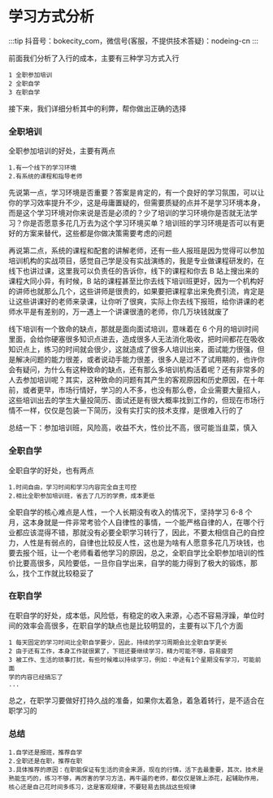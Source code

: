 # 学习方式分析

:::tip
抖音号：bokecity_com，微信号(客服，不提供技术答疑)：nodeing-cn
:::

前面我们分析了入行的成本，主要有三种学习方式入行

```
1 全职参加培训
2 全职自学
3 在职自学
```

接下来，我们详细分析其中的利弊，帮你做出正确的选择

### 全职培训

全职参加培训的好处，主要有两点

```
1.有一个线下的学习环境
2.有系统的课程和指导老师
```

先说第一点，学习环境是否重要？答案是肯定的，有一个良好的学习氛围，可以让你的学习效率提升不少，这是毋庸置疑的，但需要质疑的点并不是学习环境本身，而是这个学习环境对你来说是否是必须的？少了培训的学习环境你是否就无法学习？你是否愿意多花几万去为这个学习环境买单？培训班的学习环境是否可以有更好的方案来替代，这些都是你做决策需要考虑的问题

再说第二点，系统的课程和配套的讲解老师，还有一些人报班是因为觉得可以参加培训机构的实战项目，感觉自己学是没有实战演练的，我是专业做课程研发的，在线下也讲过课，这里我可以负责任的告诉你，线下的课程和你去 B 站上搜出来的课程大同小异，有时候，B 站的课程甚至比你去线下培训班更好，因为一个机构好的讲师也就那么几个，这些讲师是很贵的，如果要把课程拿出来免费引流，肯定是让这些讲课好的老师来录课，让你听了很爽，实际上你去线下报班，给你讲课的老师水平是有差别的，万一遇上一个讲课很渣的老师，你几万块钱就废了

线下培训有一个致命的缺点，那就是面向面试培训，意味着在 6 个月的培训时间里面，会给你硬塞很多知识点进去，造成很多人无法消化吸收，把时间都花在吸收知识点上，练习的时间就会很少，这就造成了很多人培训出来，面试能力很强，但是解决问题的能力很差，或者说动手能力很差，很多人是过不了试用期的，也许你会有疑问，为什么有这种致命的缺点，还有那么多培训机构活着呢？还有非常多的人去参加培训呢？其实，这种致命的问题有其产生的客观原因和历史原因，在十年前，或者更早，市场行情好，学习的人不多，也没有那么卷，企业需要大量招人，这些培训出去的学生大量投简历、面试还是有很大概率找到工作的，但现在市场行情不一样，仅仅是包装一下简历，没有实打实的技术支撑，是很难入行的了

总结一下：参加培训班，风险高，收益不大，性价比不高，很可能当韭菜，慎入

### 全职自学

全职自学的好处，也有两点

```
1.时间自由，学习时间和学习内容完全自主可控
2.相比全职参加培训班，省去了几万的学费，成本更低
```

全职自学的核心难点是人性，一个人长期没有收入的情况下，坚持学习 6-8 个月，这本身就是一件非常考验个人自律性的事情，一个能严格自律的人，在哪个行业都应该混得不错，那就没有必要全职学习转行了，因此，不要太相信自己的自控力，人性是有弱点的，自律也比较反人性，这也是为啥有人愿意多花几万块钱，也要去报个班，让一个老师看着他学习的原因，总之，全职自学比全职参加培训的性价比要高很多，风险要低，一旦你自学出来，自学的能力得到了极大的锻炼，那么，找个工作就比较稳妥了

### 在职自学

在职自学的好处，成本低，风险低，有稳定的收入来源，心态不容易浮躁，单位时间的效率会高很多，在职自学的缺点也是比较明显的，主要有以下几个方面

```
1 每天固定的学习时间比全职自学要少，因此，持续的学习周期会比全职自学更长
2 由于还有工作，本身工作就很累了，下班还要继续学习，精力可能不够，容易疲劳
3 被工作、生活的琐事打扰，有些时候难以持续学习，例如：中途有1个星期没有学习，可能前面
学的内容已经搞忘了
...
```

总之，在职学习要做好打持久战的准备，如果你太着急，着急着转行，是不适合在职学习的

### 总结

```
1.自学还是报班，推荐自学
2.全职还是在职，推荐在职
3.具体推荐的原因：在职能保证有生活的资金来源，现在的行情，活下去最重要，其次，技术是
熟能生巧的，练习不够，再厉害的学习方法，再牛逼的老师，都仅仅是锦上添花，起辅助作用，
核心还是自己花时间多练习，这是客观规律，不要轻易去挑战这些规律
```

